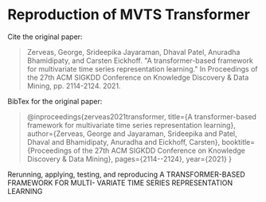 # Reproduction of MVTS Transformer

Cite the original paper: 

> Zerveas, George, Srideepika Jayaraman, Dhaval Patel, Anuradha Bhamidipaty, and Carsten Eickhoff. "A transformer-based framework for multivariate time series representation learning." In Proceedings of the 27th ACM SIGKDD Conference on Knowledge Discovery & Data Mining, pp. 2114-2124. 2021.

BibTex for the original paper: 

> @inproceedings{zerveas2021transformer,
> title={A transformer-based framework for multivariate time series representation learning},
> author={Zerveas, George and Jayaraman, Srideepika and Patel, Dhaval and Bhamidipaty, Anuradha and Eickhoff, Carsten},
> booktitle={Proceedings of the 27th ACM SIGKDD Conference on Knowledge Discovery \& Data Mining},
> pages={2114--2124},
> year={2021}
> }



Rerunning, applying, testing, and reproducing A TRANSFORMER-BASED FRAMEWORK FOR MULTI- VARIATE TIME SERIES REPRESENTATION LEARNING
